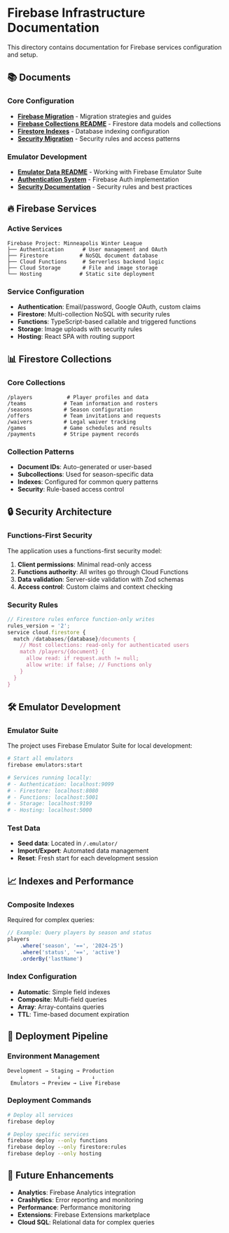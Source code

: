 # Firebase Infrastructure Documentation

This directory contains documentation for Firebase services configuration and setup.

## 📚 Documents

### Core Configuration

- **[Firebase Migration](./FIREBASE_MIGRATION.md)** - Migration strategies and guides
- **[Firebase Collections README](./FIREBASE_COLLECTIONS_README.md)** - Firestore data models and collections
- **[Firestore Indexes](./FIRESTORE_INDEXES.md)** - Database indexing configuration
- **[Security Migration](./SECURITY_MIGRATION.md)** - Security rules and access patterns

### Emulator Development

- **[Emulator Data README](./EMULATOR_DATA_README.md)** - Working with Firebase Emulator Suite
- **[Authentication System](./AUTHENTICATION_SYSTEM.md)** - Firebase Auth implementation
- **[Security Documentation](./SECURITY.md)** - Security rules and best practices

## 🔥 Firebase Services

### Active Services

```
Firebase Project: Minneapolis Winter League
├── Authentication      # User management and OAuth
├── Firestore          # NoSQL document database
├── Cloud Functions     # Serverless backend logic
├── Cloud Storage       # File and image storage
└── Hosting            # Static site deployment
```

### Service Configuration

- **Authentication**: Email/password, Google OAuth, custom claims
- **Firestore**: Multi-collection NoSQL with security rules
- **Functions**: TypeScript-based callable and triggered functions
- **Storage**: Image uploads with security rules
- **Hosting**: React SPA with routing support

## 📊 Firestore Collections

### Core Collections

```
/players           # Player profiles and data
/teams            # Team information and rosters
/seasons          # Season configuration
/offers           # Team invitations and requests
/waivers          # Legal waiver tracking
/games            # Game schedules and results
/payments         # Stripe payment records
```

### Collection Patterns

- **Document IDs**: Auto-generated or user-based
- **Subcollections**: Used for season-specific data
- **Indexes**: Configured for common query patterns
- **Security**: Rule-based access control

## 🔒 Security Architecture

### Functions-First Security

The application uses a functions-first security model:

1. **Client permissions**: Minimal read-only access
2. **Functions authority**: All writes go through Cloud Functions
3. **Data validation**: Server-side validation with Zod schemas
4. **Access control**: Custom claims and context checking

### Security Rules

```javascript
// Firestore rules enforce function-only writes
rules_version = '2';
service cloud.firestore {
  match /databases/{database}/documents {
    // Most collections: read-only for authenticated users
    match /players/{document} {
      allow read: if request.auth != null;
      allow write: if false; // Functions only
    }
  }
}
```

## 🛠️ Emulator Development

### Emulator Suite

The project uses Firebase Emulator Suite for local development:

```bash
# Start all emulators
firebase emulators:start

# Services running locally:
# - Authentication: localhost:9099
# - Firestore: localhost:8080
# - Functions: localhost:5001
# - Storage: localhost:9199
# - Hosting: localhost:5000
```

### Test Data

- **Seed data**: Located in `/.emulator/`
- **Import/Export**: Automated data management
- **Reset**: Fresh start for each development session

## 📈 Indexes and Performance

### Composite Indexes

Required for complex queries:

```javascript
// Example: Query players by season and status
players
	.where('season', '==', '2024-25')
	.where('status', '==', 'active')
	.orderBy('lastName')
```

### Index Configuration

- **Automatic**: Simple field indexes
- **Composite**: Multi-field queries
- **Array**: Array-contains queries
- **TTL**: Time-based document expiration

## 🚀 Deployment Pipeline

### Environment Management

```
Development → Staging → Production
    ↓           ↓          ↓
 Emulators → Preview → Live Firebase
```

### Deployment Commands

```bash
# Deploy all services
firebase deploy

# Deploy specific services
firebase deploy --only functions
firebase deploy --only firestore:rules
firebase deploy --only hosting
```

## 🔮 Future Enhancements

- **Analytics**: Firebase Analytics integration
- **Crashlytics**: Error reporting and monitoring
- **Performance**: Performance monitoring
- **Extensions**: Firebase Extensions marketplace
- **Cloud SQL**: Relational data for complex queries
